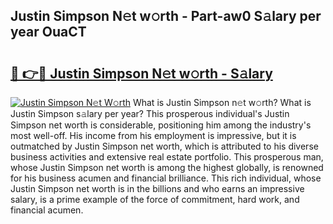## Justin Simpson N𝚎t w𝚘rth - Part-aw0 S𝚊lary per year OuaCT

# <h2><a href="http://gc01ykr.nevu.top/?p=Justin+Simpson">🔗 👉🔴 Justin Simpson N𝚎t w𝚘rth - S𝚊lary</a></h2>

[![Justin Simpson N𝚎t W𝚘rth](https://i.imgur.com/Oavwk0R.jpeg)](http://gc01ykr.nevu.top/?p=Justin+Simpson)
What is Justin Simpson n𝚎t w𝚘rth? What is Justin Simpson s𝚊lary per year?
This prosperous individual's Justin Simpson net worth is considerable, positioning him among the industry's most well-off. His income from his employment is impressive, but it is outmatched by Justin Simpson net worth, which is attributed to his diverse business activities and extensive real estate portfolio. This prosperous man, whose Justin Simpson net worth is among the highest globally, is renowned for his business acumen and financial brilliance. This rich individual, whose Justin Simpson net worth is in the billions and who earns an impressive salary, is a prime example of the force of commitment, hard work, and financial acumen.
